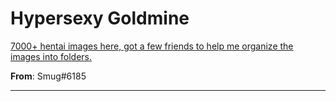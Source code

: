 # Hypersexy Goldmine

[7000+ hentai images here, got a few friends to help me organize the images into folders.](https://drive.google.com/drive/folders/0B2gB2WIUZIXmWURMYVdLN2hidVE?usp=sharing)

**From**: Smug#6185

---
